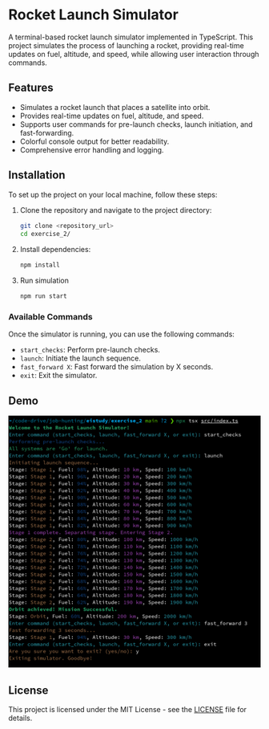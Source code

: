 # Rocket Launch Simulator

A terminal-based rocket launch simulator implemented in TypeScript. This project simulates the process of launching a rocket, providing real-time updates on fuel, altitude, and speed, while allowing user interaction through commands.

## Features

- Simulates a rocket launch that places a satellite into orbit.
- Provides real-time updates on fuel, altitude, and speed.
- Supports user commands for pre-launch checks, launch initiation, and fast-forwarding.
- Colorful console output for better readability.
- Comprehensive error handling and logging.

## Installation

To set up the project on your local machine, follow these steps:

1. Clone the repository and navigate to the project directory:
   ```bash
   git clone <repository_url>
   cd exercise_2/
   ```

2. Install dependencies:
   ```bash
   npm install
   ```
3. Run simulation
   ```bash
   npm run start
   ```
   

### Available Commands

Once the simulator is running, you can use the following commands:

- `start_checks`: Perform pre-launch checks.
- `launch`: Initiate the launch sequence.
- `fast_forward X`: Fast forward the simulation by X seconds.
- `exit`: Exit the simulator.

## Demo
<img src="demo.png" />

## License

This project is licensed under the MIT License - see the [LICENSE](LICENSE) file for details.